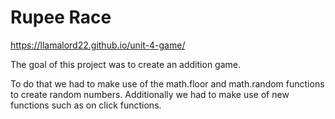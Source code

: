 # Rupee Race


https://llamalord22.github.io/unit-4-game/


The goal of this project was to create an addition game.

To do that we had to make use of the math.floor and math.random functions to create random numbers. Additionally we had to make use of new functions such as on click functions.
